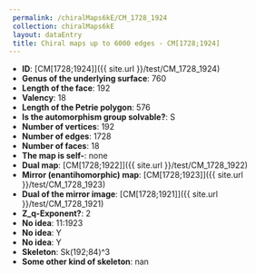 ```yaml
--- 
 permalink: /chiralMaps6kE/CM_1728_1924 
 collection: chiralMaps6kE
 layout: dataEntry
 title: Chiral maps up to 6000 edges - CM[1728;1924]
---
```


- **ID**: [CM[1728;1924]]({{ site.url }}/test/CM_1728_1924)
- **Genus of the underlying surface**: 760
- **Length of the face**: 192
- **Valency**: 18
- **Length of the Petrie polygon**: 576
- **Is the automorphism group solvable?**: S
- **Number of vertices**: 192
- **Number of edges**: 1728
- **Number of faces**: 18
- **The map is self-**: none
- **Dual map**: [CM[1728;1922]]({{ site.url }}/test/CM_1728_1922)
- **Mirror (enantihomorphic) map**: [CM[1728;1923]]({{ site.url }}/test/CM_1728_1923)
- **Dual of the mirror image**: [CM[1728;1921]]({{ site.url }}/test/CM_1728_1921)
- **Z_q-Exponent?**: 2
- **No idea**:  11:1923
- **No idea**: Y
- **No idea**: Y
- **Skeleton**: Sk(192;84)^3
- **Some other kind of skeleton**: nan
